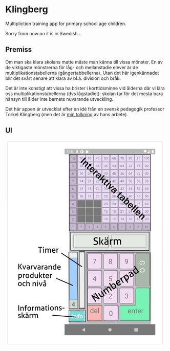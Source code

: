 # Klingberg

Multipliction training app for primary school age children.

Sorry from now on it is in Swedish...

## Premiss

Om man ska klara skolans matte måste man känna till vissa mönster.
En av de viktigaste mönstrerna för låg- och mellanstadie elever är
de multiplikationstabellerna (gångertabbellerna). Utan det här
igenkännadet blir det svårt senare att klara av bl.a. division och
bråk.

Det är inte konstigt att vissa ha brister i korttidsminne vid
ålderna där vi lära oss multiplikationstabellerna (dvs lågstadiet):
skolan tar för det mesta bara hänsyn till ålder inte barnets
nuvarande utveckling.

Det här appen är utvecklat efter en idé från en svensk pedagogik professor Torkel Klingberg (men det är <ins>min tolkning</ins> av hans arbete).

## UI

![alt text](https://github.com/vammo74/klingberg/blob/main/components/UI/graphics/apppicture.jpg?raw=true)
